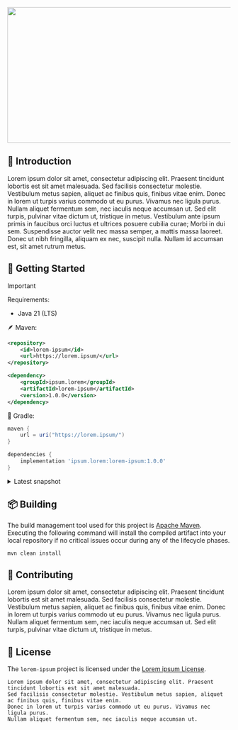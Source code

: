 <p align="center">  
    <img src="https://i.imgur.com/SL6evf0.png" width=1012 height=306>    
</p>

## 🔰 Introduction

Lorem ipsum dolor sit amet, consectetur adipiscing elit. Praesent tincidunt lobortis est sit amet malesuada. Sed facilisis consectetur molestie. Vestibulum metus sapien, aliquet ac finibus quis, finibus vitae enim. Donec in lorem ut turpis varius commodo ut eu purus. Vivamus nec ligula purus. Nullam aliquet fermentum sem, nec iaculis neque accumsan ut. Sed elit turpis, pulvinar vitae dictum ut, tristique in metus. Vestibulum ante ipsum primis in faucibus orci luctus et ultrices posuere cubilia curae; Morbi in dui sem. Suspendisse auctor velit nec massa semper, a mattis massa laoreet. Donec ut nibh fringilla, aliquam ex nec, suscipit nulla. Nullam id accumsan est, sit amet rutrum metus.

## 🚀 Getting Started

> [!IMPORTANT]
> Requirements:
> - Java 21 (LTS)

🪶 Maven:
```xml
<repository>
    <id>lorem-ipsum</id>
    <url>https://lorem.ipsum/</url>
</repository>
```

```xml
<dependency>
    <groupId>ipsum.lorem</groupId>
    <artifactId>lorem-ipsum</artifactId>
    <version>1.0.0</version>
</dependency>
```

🐘 Gradle:
```groovy
maven {         
    url = uri("https://lorem.ipsum/")
}
```

```groovy
dependencies {
    implementation 'ipsum.lorem:lorem-ipsum:1.0.0'
}
```

<details>
  <summary>Latest snapshot</summary>

🪶 Maven:
```xml
<repository>
    <id>lorem-ipsum</id>
    <url>https://lorem.ipsum/</url>
</repository>
```

```xml
<dependency>
    <groupId>ipsum.lorem</groupId>
    <artifactId>lorem-ipsum</artifactId>
    <version>1.0.1-SNAPSHOT</version>
</dependency>
```

🐘 Gradle:
```groovy
maven {         
    url = uri("https://lorem.ipsum/")
}
```

```groovy
dependencies {
    implementation 'ipsum.lorem:lorem-ipsum:1.0.1-SNAPSHOT'
}
```

</details>

## 📦 Building
The build management tool used for this project is [Apache Maven][build_tool]. Executing the following command will install the compiled artifact into your local repository if no critical issues occur during any of the lifecycle phases.
```
mvn clean install
```

## 🫴 Contributing
Lorem ipsum dolor sit amet, consectetur adipiscing elit. Praesent tincidunt lobortis est sit amet malesuada. Sed facilisis consectetur molestie. Vestibulum metus sapien, aliquet ac finibus quis, finibus vitae enim. Donec in lorem ut turpis varius commodo ut eu purus. Vivamus nec ligula purus. Nullam aliquet fermentum sem, nec iaculis neque accumsan ut. Sed elit turpis, pulvinar vitae dictum ut, tristique in metus.

## 📄 License
The `lorem-ipsum` project is licensed under the [Lorem ipsum License][license].
```
Lorem ipsum dolor sit amet, consectetur adipiscing elit. Praesent tincidunt lobortis est sit amet malesuada.
Sed facilisis consectetur molestie. Vestibulum metus sapien, aliquet ac finibus quis, finibus vitae enim.
Donec in lorem ut turpis varius commodo ut eu purus. Vivamus nec ligula purus.
Nullam aliquet fermentum sem, nec iaculis neque accumsan ut.
```

[build_tool]: https://maven.apache.org/
[license]: https://choosealicense.com/licenses/
